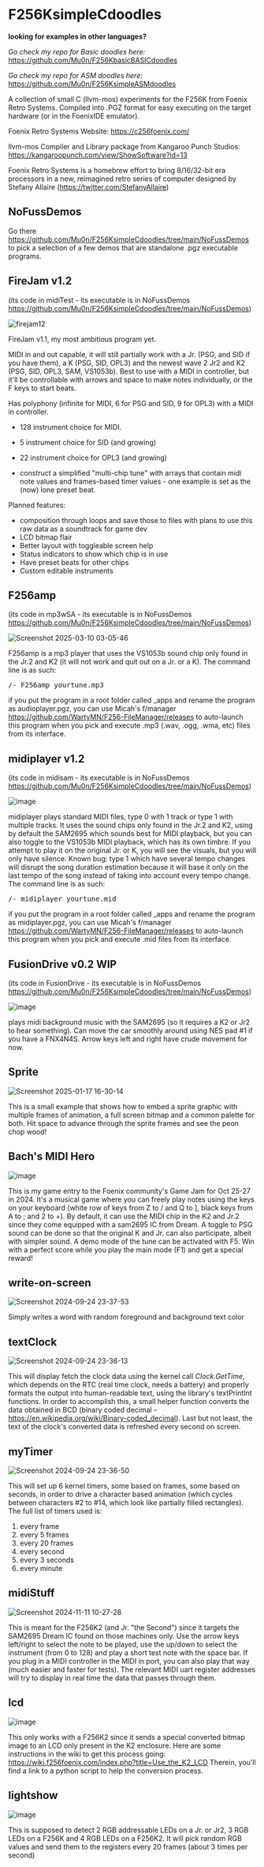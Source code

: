 # F256KsimpleCdoodles

**looking for examples in other languages?**

_Go check my repo for Basic doodles here:_ https://github.com/Mu0n/F256KbasicBASICdoodles

_Go check my repo for ASM doodles here:_ https://github.com/Mu0n/F256KsimpleASMdoodles


A collection of small C (llvm-mos) experiments for the F256K from Foenix Retro Systems. Compiled into .PGZ format for easy executing on the target hardware (or in the FoenixIDE emulator).

Foenix Retro Systems
Website: https://c256foenix.com/

llvm-mos Compiler and Library package from Kangaroo Punch Studios:
https://kangaroopunch.com/view/ShowSoftware?id=13

Foenix Retro Systems is a homebrew effort to bring 8/16/32-bit era processors in a new, reimagined retro series of computer designed by Stefany Allaire (https://twitter.com/StefanyAllaire)

## NoFussDemos

Go there https://github.com/Mu0n/F256KsimpleCdoodles/tree/main/NoFussDemos to pick a selection of a few demos that are standalone .pgz executable programs.

## FireJam v1.2

(its code in midiTest - its executable is in NoFussDemos https://github.com/Mu0n/F256KsimpleCdoodles/tree/main/NoFussDemos)

![firejam12](https://github.com/user-attachments/assets/b3227864-2b17-47d5-886a-88fb8598b0dc)


FireJam v1.1, my most ambitious program yet. 

MIDI in and out capable, it will still partially work with a Jr. (PSG, and SID if you have them), a K (PSG, SID, OPL3) and the newest wave 2 Jr2 and K2 (PSG, SID, OPL3, SAM, VS1053b).
Best to use with a MIDI in controller, but it'll be controllable with arrows and space to make notes individually, or the F keys to start beats.

Has polyphony (infinite for MIDI, 6 for PSG and SID, 9 for OPL3) with a MIDI in controller.
* 128 instrument choice for MIDI.
* 5 instrument choice for SID (and growing)
* 22 instrument choice for OPL3 (and growing)

* construct a simplified "multi-chip tune" with arrays that contain midi note values and frames-based timer values - one example is set as the (now) lone preset beat.
 
Planned features:
* composition through loops and save those to files with plans to use this raw data as a soundtrack for game dev
* LCD bitmap flair
* Better layout with toggleable screen help
* Status indicators to show which chip is in use
* Have preset beats for other chips
* Custom editable instruments

## F256amp 
(its code in mp3wSA - its executable is in NoFussDemos https://github.com/Mu0n/F256KsimpleCdoodles/tree/main/NoFussDemos)

![Screenshot 2025-03-10 03-05-46](https://github.com/user-attachments/assets/7dc572aa-fb2e-415b-ae45-cee5c28b32e5)

F256amp is a mp3 player that uses the VS1053b sound chip only found in the Jr.2 and K2 (it will not work and quit out on a Jr. or a K). The command line is as such:
<pre>
/- F256amp yourtune.mp3
</pre>

if you put the program in a root folder called _apps and rename the program as audioplayer.pgz, you can use Micah's f/manager https://github.com/WartyMN/F256-FileManager/releases to auto-launch this program when you pick and execute .mp3 (.wav, .ogg, .wma, etc) files from its interface.

## midiplayer v1.2 
(its code in midisam - its executable is in NoFussDemos https://github.com/Mu0n/F256KsimpleCdoodles/tree/main/NoFussDemos)

![image](https://github.com/user-attachments/assets/9ece1880-1e98-4ee7-859e-d0e974a8cb7e)



midiplayer plays standard MIDI files, type 0 with 1 track or type 1 with multiple tracks.  It uses the sound chips only found in the Jr.2 and K2, using by default the SAM2695 which sounds best for MIDI playback, but you can also toggle to the VS1053b MIDI playback, which has its own timbre. If you attempt to play it on the original Jr. or K, you will see the visuals, but you will only have silence. 
Known bug: type 1 which have several tempo changes will disrupt the song duration estimation because it will base it only on the last tempo of the song instead of taking into account every tempo change. The command line is as such:
<pre>
/- midiplayer yourtune.mid
</pre>

if you put the program in a root folder called _apps and rename the program as midiplayer.pgz, you can use Micah's f/manager https://github.com/WartyMN/F256-FileManager/releases to auto-launch this program when you pick and execute .mid files from its interface.

## FusionDrive v0.2 WIP
(its code in FusionDrive - its executable is in NoFussDemos https://github.com/Mu0n/F256KsimpleCdoodles/tree/main/NoFussDemos)

![image](https://github.com/user-attachments/assets/d7277ea1-f64d-4f29-b15c-f18489e08cc2)

plays midi background music with the SAM2695 (so it requires a K2 or Jr2 to hear something). Can move the car smoothly around using NES pad #1 if you have a FNX4N4S. Arrow keys left and right have crude movement for now. 

## Sprite

![Screenshot 2025-01-17 16-30-14](https://github.com/user-attachments/assets/b6ed8445-34f7-447d-9877-c3cb20900a3b)

This is a small example that shows how to embed a sprite graphic with multiple frames of animation, a full screen bitmap and a common palette for both.
Hit space to advance through the sprite frames and see the peon chop wood!

## Bach's MIDI Hero

![image](https://github.com/user-attachments/assets/f721fd45-dbf1-4660-a6fc-2d9ce965399e)

This is my game entry to the Foenix community's Game Jam for Oct 25-27 in 2024.
It's a musical game where you can freely play notes using the keys on your keyboard (white row of keys from Z to / and Q to ], black keys from A to ; and 2 to +). By default, it can use the MIDI chip in the K2 and Jr.2 since they come equipped with a sam2695 IC from Dream. A toggle to PSG sound can be done so that the original K and Jr. can also participate, albeit with simpler sound. A demo mode of the tune can be activated with F5. Win with a perfect score while you play the main mode (F1) and get a special reward!

## write-on-screen

![Screenshot 2024-09-24 23-37-53](https://github.com/user-attachments/assets/8215ea3e-947c-42b6-87cf-6b9dfdb093ee)

Simply writes a word with random foreground and background text color

## textClock

![Screenshot 2024-09-24 23-36-13](https://github.com/user-attachments/assets/f2f858f3-10a9-41a9-8729-384206eaa001)

This will display fetch the clock data using the kernel call _Clock.GetTime_, which depends on the RTC (real time clock, needs a battery) and properly formats the output into human-readable text, using the library's textPrintInt functions. In order to accomplish this, a small helper function converts the data obtained in BCD (binary coded decimal - https://en.wikipedia.org/wiki/Binary-coded_decimal). Last but not least, the text of the clock's converted data is refreshed every second on screen.

## myTimer

 ![Screenshot 2024-09-24 23-36-50](https://github.com/user-attachments/assets/c87ef3e4-b682-4a95-8dc9-b733cbb43884)
   
This will set up 6 kernel timers, some based on frames, some based on seconds, in order to drive a character based animation (which cycles between characters #2 to #14, which look like partially filled rectangles).
The full list of timers used is:
1) every frame
2) every 5 frames
3) every 20 frames
4) every second
5) every 3 seconds
6) every minute

## midiStuff

![Screenshot 2024-11-11 10-27-28](https://github.com/user-attachments/assets/70ff66e5-73a5-4fbc-b671-1087199a1108)

This is meant for the F256K2 (and Jr. "the Second") since it targets the SAM2695 Dream IC found on those machines only. Use the arrow keys left/right to select the note to be played, use the up/down to select the instrument (from 0 to 128) and play a short test note with the space bar. If you plug in a MIDI controller in the MIDI in port, you can also play that way (much easier and faster for tests). The relevant MIDI uart register addresses will try to display in real time the data that passes through them. 

## lcd

![image](https://github.com/user-attachments/assets/a4a7e8f2-8f41-4910-ad2e-3d91afb2b08f)

This only works with a F256K2 since it sends a special converted bitmap image to an LCD only present in the K2 enclosure. Here are some instructions in the wiki to get this process going: https://wiki.f256foenix.com/index.php?title=Use_the_K2_LCD 
Therein, you'll find a link to a python script to help the conversion process.

## lightshow

![image](https://github.com/user-attachments/assets/4b302ed3-5d81-4043-b752-4b1560b14972)

This is supposed to detect 2 RGB addressable LEDs on a Jr. or Jr2, 3 RGB LEDs on a F256K and 4 RGB LEDs on a F256K2.
It will pick random RGB values and send them to the registers every 20 frames (about 3 times per second)


